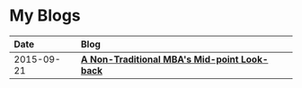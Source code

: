 # My Blogs

| Date       | Blog
|:-----------|:--------------------------------------------------------------------------------------------------------|
| 2015-09-21 | [**A Non-Traditional MBA's Mid-point Look-back**](20150921_MBAMidPointLookBack)                                             |
